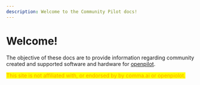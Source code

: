 ```yaml
---
description: Welcome to the Community Pilot docs!
---
```


# Welcome!

The objective of these docs are to provide information regarding community created and supported software and hardware for [openpilot](https://github.com/commaai/openpilot).

<mark style="color:orange;background-color:yellow;">This site is not affiliated with, or endorsed by by comma.ai or openpiolot.</mark>&#x20;
